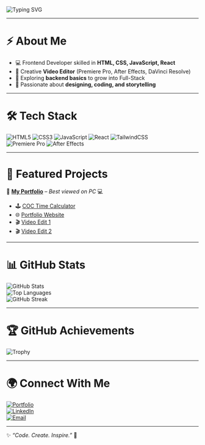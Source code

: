 <!-- Profile Banner -->
<img src="https://readme-typing-svg.herokuapp.com?font=Fira+Code&weight=500&size=24&pause=1000&color=FF5733&width=435&lines=Hey!+I'm+Abhishek+Sharma+👋;Frontend+Developer+💻;Web+Developer+🌐;Creative+Video+Editor+🎬;Always+learning+new+things+🚀; 🔥AK🔥" alt="Typing SVG" />

---

# ⚡ About Me
- 💻 Frontend Developer skilled in **HTML, CSS, JavaScript, React**  
- 🎥 Creative **Video Editor** (Premiere Pro, After Effects, DaVinci Resolve)  
- 🌱 Exploring **backend basics** to grow into Full-Stack  
- 🎯 Passionate about **designing, coding, and storytelling**  

---

# 🛠️ Tech Stack
![HTML5](https://img.shields.io/badge/HTML5-E34F26?style=for-the-badge&logo=html5&logoColor=white)
![CSS3](https://img.shields.io/badge/CSS3-1572B6?style=for-the-badge&logo=css3&logoColor=white)
![JavaScript](https://img.shields.io/badge/JavaScript-323330?style=for-the-badge&logo=javascript&logoColor=F7DF1E)
![React](https://img.shields.io/badge/React-20232A?style=for-the-badge&logo=react&logoColor=61DAFB)
![TailwindCSS](https://img.shields.io/badge/Tailwind_CSS-38B2AC?style=for-the-badge&logo=tailwind-css&logoColor=white)  
![Premiere Pro](https://img.shields.io/badge/Premiere%20Pro-9999FF?style=for-the-badge&logo=adobe-premiere-pro&logoColor=white)
![After Effects](https://img.shields.io/badge/After%20Effects-9999FF?style=for-the-badge&logo=adobe-after-effects&logoColor=white)

---

# 📂 Featured Projects
🔗 [**My Portfolio**](https://ak07.vercel.app/) – *Best viewed on PC* 💻  

- 🕹️ [COC Time Calculator](https://github.com/AwesomeAK07/COC-Time-Calculator)  
- 🌐 [Portfolio Website](https://github.com/AwesomeAK07/Portfolio-Website)  
- 🎬 [Video Edit 1](https://youtu.be/nWL0-j5v1T4?si=xFqlmJodLRVCGgnd)  
- 🎬 [Video Edit 2](https://youtu.be/Zv7Ae8Yg_sg?si=f_ZMPPOR6z9IN6_i)  

---

# 📊 GitHub Stats
![GitHub Stats](https://github-readme-stats.vercel.app/api?username=AwesomeAK07&show_icons=true&theme=tokyonight)  
![Top Languages](https://github-readme-stats.vercel.app/api/top-langs/?username=AwesomeAK07&layout=compact&theme=tokyonight)  
![GitHub Streak](https://github-readme-streak-stats.herokuapp.com/?user=AwesomeAK07&theme=tokyonight)  

---

# 🏆 GitHub Achievements
![Trophy](https://github-profile-trophy.vercel.app/?username=AwesomeAK07&theme=radical&no-frame=true&margin-w=15)

---

# 🌍 Connect With Me
[![Portfolio](https://img.shields.io/badge/Portfolio-%230077B5.svg?style=for-the-badge&logo=google-chrome&logoColor=white)](https://ak07.vercel.app/)  
[![LinkedIn](https://img.shields.io/badge/LinkedIn-%230077B5.svg?style=for-the-badge&logo=linkedin&logoColor=white)](https://www.linkedin.com/in/AwesomeAK07/)  
[![Email](https://img.shields.io/badge/Email-D14836?style=for-the-badge&logo=gmail&logoColor=white)](mailto:akawesome555@gmail.com)  

---

✨ *“Code. Create. Inspire.”* 🚀
